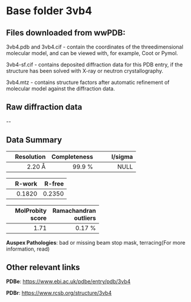 # Base folder 3vb4

## Files downloaded from wwPDB:

3vb4.pdb and 3vb4.cif - contain the coordinates of the threedimensional molecular model, and can be viewed with, for example, Coot or Pymol.

3vb4-sf.cif - contains deposited diffraction data for this PDB entry, if the structure has been solved with X-ray or neutron crystallography.

3vb4.mtz - contains structure factors after automatic refinement of molecular model against the diffraction data.

## Raw diffraction data

--<br> 

## Data Summary
|   | Resolution | Completeness| I/sigma |
|---|-------------:|----------------:|--------------:|
|   |2.20 Å|99.9  %|<img width=50/>NULL |

|   | **R-work**| **R-free**   
|---|-------------:|----------------:|           
||  0.1820|  0.2350|

|   |**MolProbity<br>score**| **Ramachandran<br>outliers** 
|---|-------------:|----------------:|
||  1.71|  0.17 %|

**Auspex Pathologies**: bad or missing beam stop mask, terracing(For more information, read)

 



## Other relevant links 
**PDBe**:  https://www.ebi.ac.uk/pdbe/entry/pdb/3vb4
 
**PDBr**: https://www.rcsb.org/structure/3vb4 

